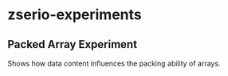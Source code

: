 # zserio-experiments


## Packed Array Experiment

Shows how data content influences the packing ability of arrays.

